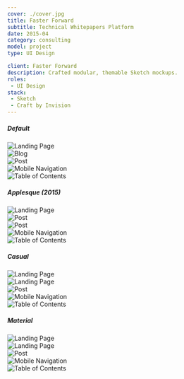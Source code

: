 ```yaml
---
cover: ./cover.jpg
title: Faster Forward
subtitle: Technical Whitepapers Platform
date: 2015-04
category: consulting
model: project
type: UI Design

client: Faster Forward
description: Crafted modular, themable Sketch mockups.
roles:
 - UI Design
stack:
 - Sketch
 - Craft by Invision
---
```


##### Default
<div class="ui-screenshot">
	<img alt="Landing Page" src="./default-dark-desktop-landing.png" title="Landing Page" />
</div>

<div class="ui-screenshot">
	<img alt="Blog" src="./default-light-desktop-blog.png" title="Blog" />
</div>

<div class="grid three-column">
	<div class="ui-screenshot">
		<img alt="Post" src="./default-light-mobile-post.png" title="Post" />
	</div>
	<div class="ui-screenshot">
		<img alt="Mobile Navigation" src="./default-dark-mobile-nav.png" title="Mobile Navigation" />
	</div>
	<div class="ui-screenshot">
		<img alt="Table of Contents" src="./default-light-mobile-toc.png" title="Table of Contents" />
	</div>
</div>

##### Applesque (2015)
<div class="ui-screenshot">
	<img alt="Landing Page" src="./applesque-light-desktop-landing.png" title="Landing Page" />
</div>

<div class="ui-screenshot">
	<img alt="Post" src="./applesque-dark-desktop-post.png" title="Post" />
</div>

<div class="grid three-column">
	<div class="ui-screenshot">
		<img alt="Post" src="./applesque-light-mobile-post.png" title="Post" />
	</div>
	<div class="ui-screenshot">
		<img alt="Mobile Navigation" src="./applesque-light-mobile-nav.png" title="Mobile Navigation" />
	</div>
	<div class="ui-screenshot">
		<img alt="Table of Contents" src="./applesque-light-mobile-toc.png" title="Table of Contents" />
	</div>
</div>

##### Casual
<div class="ui-screenshot">
	<img alt="Landing Page" src="./casual-dark-desktop-landing.png" title="Landing Page" />
</div>

<div class="ui-screenshot">
	<img alt="Landing Page" src="./casual-light-desktop-landing.png" title="Landing Page" />
</div>

<div class="grid three-column">
	<div class="ui-screenshot">
		<img alt="Post" src="./casual-light-mobile-post.png" title="Post" />
	</div>
	<div class="ui-screenshot">
		<img alt="Mobile Navigation" src="./casual-dark-mobile-nav.png" title="Mobile Navigation" />
	</div>
	<div class="ui-screenshot">
		<img alt="Table of Contents" src="./casual-light-mobile-toc.png" title="Table of Contents" />
	</div>
</div>

##### Material
<div class="ui-screenshot">
	<img alt="Landing Page" src="./material-dark-desktop-landing.png" title="Landing Page" />
</div>

<div class="ui-screenshot">
	<img alt="Landing Page" src="./material-light-desktop-landing.png" title="Landing Page" />
</div>

<div class="grid three-column">
	<div class="ui-screenshot">
		<img alt="Post" src="./material-light-mobile-post.png" title="Post" />
	</div>
	<div class="ui-screenshot">
		<img alt="Mobile Navigation" src="./material-light-mobile-nav.png" title="Mobile Navigation" />
	</div>
	<div class="ui-screenshot">
		<img alt="Table of Contents" src="./material-light-mobile-toc.png" title="Table of Contents" />
	</div>
</div>
